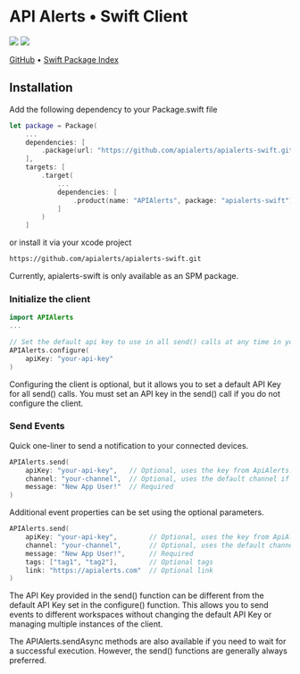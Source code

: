 # API Alerts • Swift Client

[![](https://img.shields.io/endpoint?url=https%3A%2F%2Fswiftpackageindex.com%2Fapi%2Fpackages%2Fapialerts%2Fapialerts-swift%2Fbadge%3Ftype%3Dswift-versions)](https://swiftpackageindex.com/apialerts/apialerts-swift)
[![](https://img.shields.io/endpoint?url=https%3A%2F%2Fswiftpackageindex.com%2Fapi%2Fpackages%2Fapialerts%2Fapialerts-swift%2Fbadge%3Ftype%3Dplatforms)](https://swiftpackageindex.com/apialerts/apialerts-swift)

[GitHub](https://github.com/apialerts/apialerts-swift) • [Swift Package Index](https://swiftpackageindex.com/apialerts/apialerts-swift)

## Installation

Add the following dependency to your Package.swift file

```swift
let package = Package(
    ...
    dependencies: [
        .package(url: "https://github.com/apialerts/apialerts-swift.git", exact: "<latest-version>")
    ],
    targets: [
        .target(
            ...
            dependencies: [
                .product(name: "APIAlerts", package: "apialerts-swift"),
            ]
        )
    ]
```

or install it via your xcode project
```bash
https://github.com/apialerts/apialerts-swift.git
```

Currently, apialerts-swift is only available as an SPM package.


### Initialize the client

```swift
import APIAlerts
...

// Set the default api key to use in all send() calls at any time in your app
APIAlerts.configure(
    apiKey: "your-api-key"
)
```

Configuring the client is optional, but it allows you to set a default API Key for all send() calls. You must set an API key in the send() call if you do not configure the client.

### Send Events

Quick one-liner to send a notification to your connected devices.

```swift
APIAlerts.send(
    apiKey: "your-api-key",   // Optional, uses the key from ApiAlerts.client.configure() if not provided
    channel: "your-channel",  // Optional, uses the default channel if not provided
    message: "New App User!"  // Required
)
```

Additional event properties can be set using the optional parameters.

```swift
APIAlerts.send(
    apiKey: "your-api-key",        // Optional, uses the key from ApiAlerts.client.configure() if not provided
    channel: "your-channel",       // Optional, uses the default channel if not provided
    message: "New App User!",      // Required
    tags: ["tag1", "tag2"],        // Optional tags
    link: "https://apialerts.com"  // Optional link
)
```

The API Key provided in the send() function can be different from the default API Key set in the configure() function. This allows you to send events to different workspaces without changing the default API Key or managing multiple instances of the client.

The APIAlerts.sendAsync methods are also available if you need to wait for a successful execution. However, the send() functions are generally always preferred.
